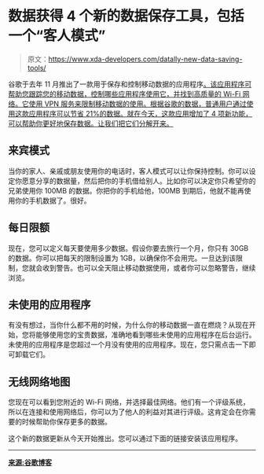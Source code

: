 # 数据获得 4 个新的数据保存工具，包括一个“客人模式”

> 原文：<https://www.xda-developers.com/datally-new-data-saving-tools/>

谷歌于去年 11 月推出了一款用于保存和控制移动数据的应用程序[。该应用程序可帮助您跟踪您的移动数据，控制哪些应用程序使用它，并找到高质量的 Wi-Fi 网络。它使用 VPN 服务来限制移动数据的使用。根据谷歌的数据，普通用户通过使用这款应用程序可以节省 21%的数据。就在今天，这款应用增加了 4 项新功能，可以帮助你更好地保存数据。让我们把它们分解开来。](https://www.xda-developers.com/google-datally-app/)

## 来宾模式

当你的家人、亲戚或朋友使用你的电话时，客人模式可以让你保持控制。你可以设定你愿意分享的数据量，然后把你的手机借给别人。比如你可以决定你只希望你的兄弟使用你 100MB 的数据。你把你的手机给他，100MB 到期后，他就不能再使用你的手机数据了。很好。

## 每日限额

现在，您可以定义每天要使用多少数据。假设你要去旅行一个月，你只有 30GB 的数据。你可以把每天的限制设置为 1GB，以确保你不会用完。一旦达到该限制，您就会收到警告。也可以全天阻止移动数据使用，或者你可以忽略警告，继续浏览。

## 未使用的应用程序

有没有想过，当你什么都不用的时候，为什么你的移动数据一直在燃烧？从现在开始，您将能够使用您的宝贵数据，准确地看到哪些未使用的应用程序在后台运行。未使用的应用程序是您超过一个月没有使用的应用程序。现在，您只需点击一下即可卸载它们。

## 无线网络地图

您现在可以看到您附近的 Wi-Fi 网络，并选择最佳网络。他们有一个评级系统，所以在连接和使用网络后，你可以为了他人的利益对其进行评级。这肯定会在你需要的时候帮助你保存更多的数据。

这个新的数据更新从今天开始推出。您可以通过下面的链接安装该应用程序。

* * *

[**来源:谷歌博客**](https://www.blog.google/topics/next-billion-users/datally-four-new-ways-to-save/)